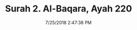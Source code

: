 ---
title       : "Surah 2. Al-Baqara, Ayah 220"
date        : 7/25/2018 2:47:38 PM
draft       : false
type        : "quran"
layout      : "compare"
BookCode    : "CMP"
SurahNumber : "2"
AyahNumber  : "220"
TotalAyah   : "286"
---